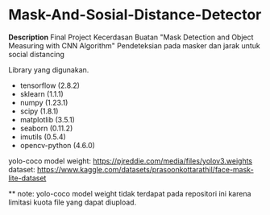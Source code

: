 # Mask-And-Sosial-Distance-Detector

__Description__
Final Project Kecerdasan Buatan
"Mask Detection and Object Measuring with CNN Algorithm"
Pendeteksian pada masker dan jarak untuk social distancing



Library yang digunakan.
- tensorflow (2.8.2)
- sklearn (1.1.1)
- numpy (1.23.1)
- scipy (1.8.1)
- matplotlib (3.5.1)
- seaborn (0.11.2)
- imutils (0.5.4)
- opencv-python (4.6.0)


yolo-coco model weight: https://pjreddie.com/media/files/yolov3.weights
dataset: https://www.kaggle.com/datasets/prasoonkottarathil/face-mask-lite-dataset


** note: yolo-coco model weight tidak terdapat pada repositori ini karena limitasi kuota file yang dapat diupload.
